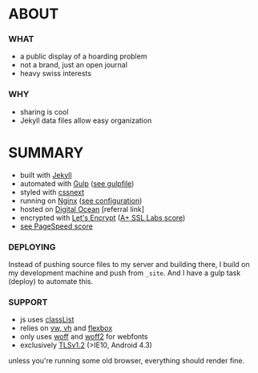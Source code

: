 # ABOUT

### WHAT
- a public display of a hoarding problem
- not a brand, just an open journal
- heavy swiss interests

### WHY
- sharing is cool
- Jekyll data files allow easy organization

# SUMMARY
- built with [Jekyll][1]
- automated with [Gulp][2] ([see gulpfile][3])
- styled with [cssnext][4]
- running on [Nginx][5] ([see configuration][6])
- hosted on [Digital Ocean][7] [referral link]
- encrypted with [Let's Encrypt][9] ([A+ SSL Labs score][8])
- [see PageSpeed score][10]

### DEPLOYING
Instead of pushing source files to my server and building there, I build on my development machine and push from `_site`. And I have a gulp task (deploy) to automate this.

### SUPPORT
- js uses [classList][11]
- relies on [vw, vh][12] and [flexbox][13]
- only uses [woff][14] and [woff2][15] for webfonts
- exclusively [TLSv1.2][16] (>IE10, Android 4.3)

unless you're running some old browser, everything should render fine.


[1]: https://jekyllrb.com
[2]: http://gulpjs.com
[3]: https://github.com/jckfa/silly.graphics/blob/master/gulpfile.js
[4]: http://cssnext.io
[5]: http://nginx.org
[6]: https://github.com/jckfa/nginx-config/blob/master/sites-available/silly.graphics
[7]: https://m.do.co/c/b09c1fce4b40
[8]: https://www.ssllabs.com/ssltest/analyze.html?d=silly.graphics&latest
[9]: https://letsencrypt.org
[10]: https://developers.google.com/speed/pagespeed/insights/?url=silly.graphics&tab=mobile

[11]: http://caniuse.com/#search=classlist
[12]: http://caniuse.com/#search=vh
[13]: http://caniuse.com/#search=flex
[14]: http://caniuse.com/#search=woff
[15]: http://caniuse.com/#search=woff2
[16]: https://github.com/jckfa/nginx-config/blob/master/conf.d/directive-only/tls.conf
